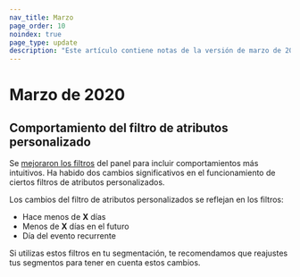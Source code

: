 ```yaml
---
nav_title: Marzo
page_order: 10
noindex: true
page_type: update
description: "Este artículo contiene notas de la versión de marzo de 2020."
---
```

# Marzo de 2020

## Comportamiento del filtro de atributos personalizado

Se [mejoraron los filtros]({{site.baseurl}}/user_guide/data_and_analytics/custom_data/custom_attributes/#dates) del panel para incluir comportamientos más intuitivos.
Ha habido dos cambios significativos en el funcionamiento de ciertos filtros de atributos personalizados. 

Los cambios del filtro de atributos personalizados se reflejan en los filtros: 
- Hace menos de **X** días
- Menos de **X** días en el futuro
- Día del evento recurrente<br>

Si utilizas estos filtros en tu segmentación, te recomendamos que reajustes tus segmentos para tener en cuenta estos cambios.